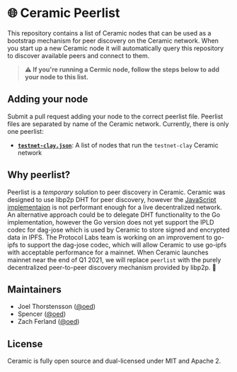 # 🌐 Ceramic Peerlist

This repository contains a list of Ceramic nodes that can be used as a bootstrap mechanism for peer discovery on the Ceramic network. When you start up a new Ceramic node it will automatically query this repository to discover available peers and connect to them. 

> **⚠️  If you're running a Cermic node, follow the steps below to add your node to this list.**

## Adding your node

Submit a pull request adding your node to the correct peerlist file. Peerlist files are separated by name of the Ceramic network. Currently, there is only one peerlist:

- **[`testnet-clay.json`](testnet-clay.json)**: A list of nodes that run the `testnet-clay` Ceramic network

## Why peerlist?

Peerlist is a *temporary* solution to peer discovery in Ceramic. Ceramic was designed to use libp2p DHT for peer discovery, however the [JavaScript implementaion]() is not performant enough for a live decentralized network. An alternative approach could be to delegate DHT functionality to the Go implementation, however the Go version does not yet support the IPLD codec for dag-jose which is used by Ceramic to store signed and encrypted data in IPFS. The Protocol Labs team is working on an improvement to go-ipfs to support the dag-jose codec, which will allow Ceramic to use go-ipfs with acceptable performance for a mainnet. When Ceramic launches mainnet near the end of Q1 2021, we will replace `peerlist` with the purely decentralized peer-to-peer discovery mechanism provided by libp2p. 🚀

## Maintainers

- Joel Thorstensson ([@oed](https://github.com/oed))
- Spencer ([@oed](https://github.com/stbrody))
- Zach Ferland ([@oed](https://github.com/zachferland))

## License

Ceramic is fully open source and dual-licensed under MIT and Apache 2.
